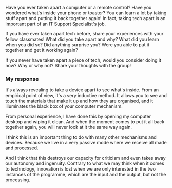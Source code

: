 Have you ever taken apart a computer or a remote control? Have you wondered what's inside your phone or toaster? You can learn a lot by taking stuff apart and putting it back together again! In fact, taking tech apart is an important part of an IT Support Specialist's job.

If you have ever taken apart tech before, share your experiences with your fellow classmates! What did you take apart and why? What did you learn when you did so? Did anything surprise you? Were you able to put it together and get it working again?

If you never have taken apart a piece of tech, would you consider doing it now? Why or why not? Share your thoughts with the group! 

### My response

It's always revealing to take a device apart to see what's inside. From an empirical point of view, it's a very inductive method. It allows you to see and touch the materials that make it up and how they are organised, and it illuminates the black box of your computer mechanism.

From personal experience, I have done this by opening my computer desktop and wiping it clean. And when the moment comes to put it all back together again, you will never look at it the same way again.

I think this is an important thing to do with many other mechanisms and devices. Because we live in a very passive mode where we receive all made and processed.

And I think that this destroys our capacity for criticism and even takes away our autonomy and ingenuity. Contrary to what we may think when it comes to technology, innovation is lost when we are only interested in the two instances of the programme, which are the input and the output, but not the processing.
